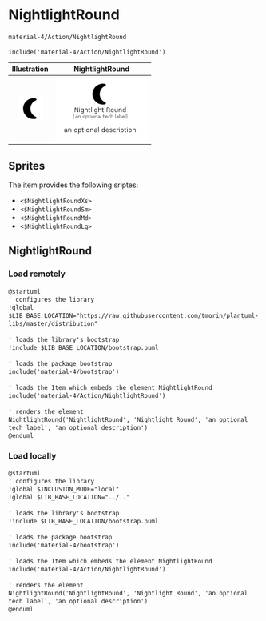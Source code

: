 # NightlightRound


```text
material-4/Action/NightlightRound
```

```text
include('material-4/Action/NightlightRound')
```



| Illustration | NightlightRound |
| :---: | :---: |
| ![illustration for Illustration](../../material-4/Action/NightlightRound.png) | ![illustration for NightlightRound](../../material-4/Action/NightlightRound.Local.png) |



## Sprites
The item provides the following sriptes:

- `<$NightlightRoundXs>`
- `<$NightlightRoundSm>`
- `<$NightlightRoundMd>`
- `<$NightlightRoundLg>`





## NightlightRound

### Load remotely
```plantuml
@startuml
' configures the library
!global $LIB_BASE_LOCATION="https://raw.githubusercontent.com/tmorin/plantuml-libs/master/distribution"

' loads the library's bootstrap
!include $LIB_BASE_LOCATION/bootstrap.puml

' loads the package bootstrap
include('material-4/bootstrap')

' loads the Item which embeds the element NightlightRound
include('material-4/Action/NightlightRound')

' renders the element
NightlightRound('NightlightRound', 'Nightlight Round', 'an optional tech label', 'an optional description')
@enduml
```

### Load locally
```plantuml
@startuml
' configures the library
!global $INCLUSION_MODE="local"
!global $LIB_BASE_LOCATION="../.."

' loads the library's bootstrap
!include $LIB_BASE_LOCATION/bootstrap.puml

' loads the package bootstrap
include('material-4/bootstrap')

' loads the Item which embeds the element NightlightRound
include('material-4/Action/NightlightRound')

' renders the element
NightlightRound('NightlightRound', 'Nightlight Round', 'an optional tech label', 'an optional description')
@enduml
```

